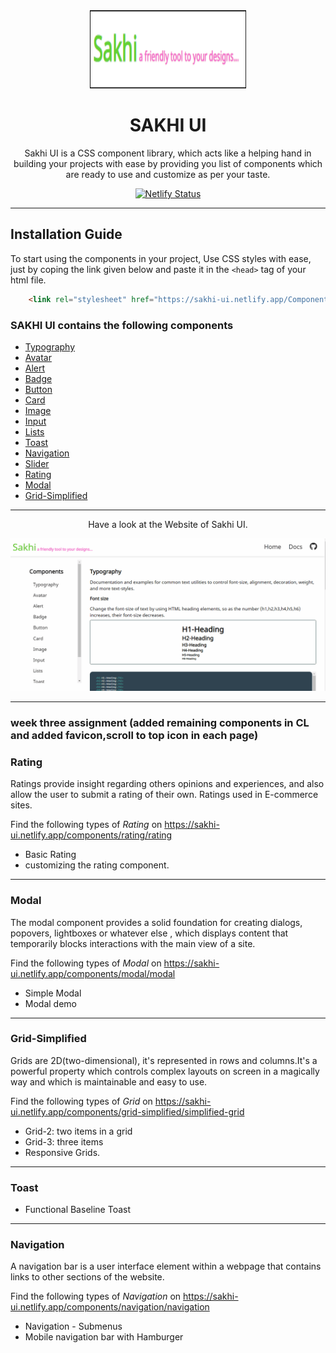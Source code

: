 <div align="center">

<img alt="sakhiui logo" src="./Assets/images/logo_UI.PNG" width="250px" height="125px" />

# SAKHI UI

Sakhi UI is a CSS component library, which acts like a helping hand in building your projects with ease by providing you list of components which are ready to use and customize as per your taste.

[![Netlify Status](https://api.netlify.com/api/v1/badges/cfb3dd3e-834f-46d8-9243-6dfe45980231/deploy-status)](https://app.netlify.com/sites/sakhi-ui/deploys)

</div>

---

## Installation Guide

To start using the components in your project, Use CSS styles with ease, just by coping the link given below and paste it in the `<head>`  tag of your html file.

```html
    <link rel="stylesheet" href="https://sakhi-ui.netlify.app/Components/components.css">;
```   

### SAKHI UI contains the following components

- [Typography](#typography)
- [Avatar](#avatar)
- [Alert](#alert)
- [Badge](#badge)
- [Button](#button)
- [Card](#card)
- [Image](#image)
- [Input](#input)
- [Lists](#lists)
- [Toast](#toast)
- [Navigation](#navigation)
- [Slider](#slider)
- [Rating](#rating)
- [Modal](#modal)
- [Grid-Simplified](#grid-simplified)

---

<div align="center">

Have a look at the Website of Sakhi UI.

</div>

![Sakhi ui gif](Assets/gifs/sakhi_ui.gif)

---
### week three assignment (added remaining components in CL and added favicon,scroll to top icon in each page)
### Rating

Ratings provide insight regarding others opinions and experiences, and also allow the user to submit a rating of their own. Ratings used in E-commerce sites.

Find the following types of *Rating* on https://sakhi-ui.netlify.app/components/rating/rating

- Basic Rating
- customizing the rating component.

---
### Modal

The modal component provides a solid foundation for creating dialogs, popovers, lightboxes or whatever else , which displays content that temporarily blocks interactions with the main view of a site.

Find the following types of *Modal* on https://sakhi-ui.netlify.app/components/modal/modal

- Simple Modal
- Modal demo

---
### Grid-Simplified

Grids are 2D(two-dimensional), it's represented in rows and columns.It's a powerful property which controls complex layouts on screen in a magically way and which is maintainable and easy to use.

Find the following types of *Grid* on https://sakhi-ui.netlify.app/components/grid-simplified/simplified-grid

- Grid-2: two items in a grid
- Grid-3: three items
- Responsive Grids.

---

### Toast
- Functional Baseline Toast

---

### Navigation

A navigation bar is a user interface element within a webpage that contains links to other sections of the website.

Find the following types of *Navigation* on https://sakhi-ui.netlify.app/components/navigation/navigation

- Navigation - Submenus
- Mobile navigation bar with Hamburger
